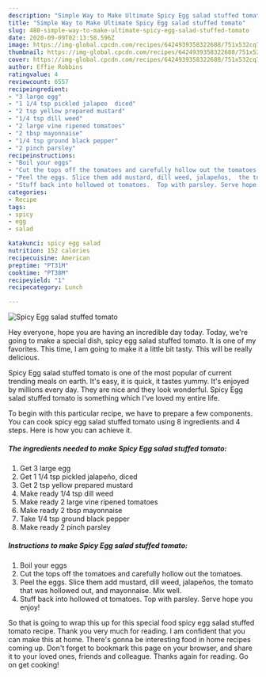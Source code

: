 ```yaml
---
description: "Simple Way to Make Ultimate Spicy Egg salad stuffed tomato"
title: "Simple Way to Make Ultimate Spicy Egg salad stuffed tomato"
slug: 480-simple-way-to-make-ultimate-spicy-egg-salad-stuffed-tomato
date: 2020-09-09T02:13:58.596Z
image: https://img-global.cpcdn.com/recipes/6424939358322688/751x532cq70/spicy-egg-salad-stuffed-tomato-recipe-main-photo.jpg
thumbnail: https://img-global.cpcdn.com/recipes/6424939358322688/751x532cq70/spicy-egg-salad-stuffed-tomato-recipe-main-photo.jpg
cover: https://img-global.cpcdn.com/recipes/6424939358322688/751x532cq70/spicy-egg-salad-stuffed-tomato-recipe-main-photo.jpg
author: Effie Robbins
ratingvalue: 4
reviewcount: 6557
recipeingredient:
- "3 large egg"
- "1 1/4 tsp pickled jalapeo  diced"
- "2 tsp yellow prepared mustard"
- "1/4 tsp dill weed"
- "2 large vine ripened tomatoes"
- "2 tbsp mayonnaise"
- "1/4 tsp ground black pepper"
- "2 pinch parsley"
recipeinstructions:
- "Boil your eggs"
- "Cut the tops off the tomatoes and carefully hollow out the tomatoes."
- "Peel the eggs. Slice them add mustard, dill weed, jalapeños,  the tomato that was hollowed out, and mayonnaise. Mix well."
- "Stuff back into hollowed ot tomatoes.  Top with parsley. Serve hope you enjoy!"
categories:
- Recipe
tags:
- spicy
- egg
- salad

katakunci: spicy egg salad 
nutrition: 152 calories
recipecuisine: American
preptime: "PT31M"
cooktime: "PT38M"
recipeyield: "1"
recipecategory: Lunch

---
```



![Spicy Egg salad stuffed tomato](https://img-global.cpcdn.com/recipes/6424939358322688/751x532cq70/spicy-egg-salad-stuffed-tomato-recipe-main-photo.jpg)

Hey everyone, hope you are having an incredible day today. Today, we're going to make a special dish, spicy egg salad stuffed tomato. It is one of my favorites. This time, I am going to make it a little bit tasty. This will be really delicious.



Spicy Egg salad stuffed tomato is one of the most popular of current trending meals on earth. It's easy, it is quick, it tastes yummy. It's enjoyed by millions every day. They are nice and they look wonderful. Spicy Egg salad stuffed tomato is something which I've loved my entire life.


To begin with this particular recipe, we have to prepare a few components. You can cook spicy egg salad stuffed tomato using 8 ingredients and 4 steps. Here is how you can achieve it.

<!--inarticleads1-->

##### The ingredients needed to make Spicy Egg salad stuffed tomato:

1. Get 3 large egg
1. Get 1 1/4 tsp pickled jalapeño,  diced
1. Get 2 tsp yellow prepared mustard
1. Make ready 1/4 tsp dill weed
1. Make ready 2 large vine ripened tomatoes
1. Make ready 2 tbsp mayonnaise
1. Take 1/4 tsp ground black pepper
1. Make ready 2 pinch parsley




<!--inarticleads2-->

##### Instructions to make Spicy Egg salad stuffed tomato:

1. Boil your eggs
1. Cut the tops off the tomatoes and carefully hollow out the tomatoes.
1. Peel the eggs. Slice them add mustard, dill weed, jalapeños,  the tomato that was hollowed out, and mayonnaise. Mix well.
1. Stuff back into hollowed ot tomatoes.  Top with parsley. Serve hope you enjoy!




So that is going to wrap this up for this special food spicy egg salad stuffed tomato recipe. Thank you very much for reading. I am confident that you can make this at home. There's gonna be interesting food in home recipes coming up. Don't forget to bookmark this page on your browser, and share it to your loved ones, friends and colleague. Thanks again for reading. Go on get cooking!
